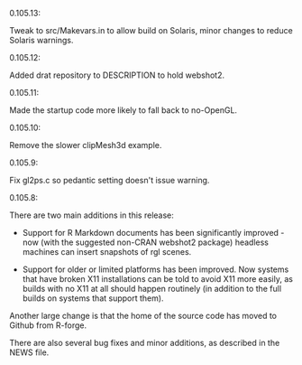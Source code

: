 0.105.13:

Tweak to src/Makevars.in to allow build on Solaris,
minor changes to reduce Solaris warnings.

0.105.12:

Added drat repository to DESCRIPTION to hold webshot2.

0.105.11:

Made the startup code more likely to fall back to no-OpenGL.

0.105.10:

Remove the slower clipMesh3d example.

0.105.9:

Fix gl2ps.c so pedantic setting doesn't issue warning.

0.105.8:

There are two main additions in this release:

  - Support for R Markdown documents has been significantly 
    improved - now (with the suggested non-CRAN webshot2 package)
    headless machines can insert snapshots of rgl scenes.
    
  - Support for older or limited platforms has been improved.
    Now systems that have broken X11 installations can be told
    to avoid X11 more easily, as builds with no X11 at all 
    should happen routinely (in addition to the full builds
    on systems that support them).
    
Another large change is that the home of the source code has
moved to Github from R-forge.
  
There are also several bug fixes and minor additions, as described in the NEWS file.
